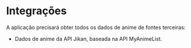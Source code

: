 # Integrações

A aplicação precisará obter todos os dados de anime de fontes terceiras:
- Dados de anime da API Jikan, baseada na API MyAnimeList.
